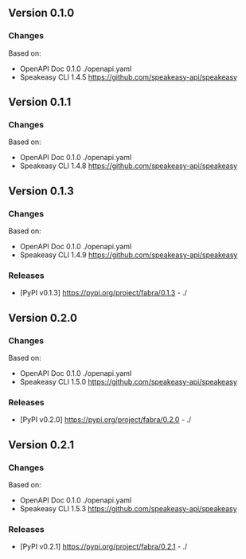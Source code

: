 

## Version 0.1.0
### Changes
Based on:
- OpenAPI Doc 0.1.0 ./openapi.yaml
- Speakeasy CLI 1.4.5 https://github.com/speakeasy-api/speakeasy

## Version 0.1.1
### Changes
Based on:
- OpenAPI Doc 0.1.0 ./openapi.yaml
- Speakeasy CLI 1.4.8 https://github.com/speakeasy-api/speakeasy

## Version 0.1.3
### Changes
Based on:
- OpenAPI Doc 0.1.0 ./openapi.yaml
- Speakeasy CLI 1.4.9 https://github.com/speakeasy-api/speakeasy
### Releases
- [PyPI v0.1.3] https://pypi.org/project/fabra/0.1.3 - ./

## Version 0.2.0
### Changes
Based on:
- OpenAPI Doc 0.1.0 ./openapi.yaml
- Speakeasy CLI 1.5.0 https://github.com/speakeasy-api/speakeasy
### Releases
- [PyPI v0.2.0] https://pypi.org/project/fabra/0.2.0 - ./

## Version 0.2.1
### Changes
Based on:
- OpenAPI Doc 0.1.0 ./openapi.yaml
- Speakeasy CLI 1.5.3 https://github.com/speakeasy-api/speakeasy
### Releases
- [PyPI v0.2.1] https://pypi.org/project/fabra/0.2.1 - ./